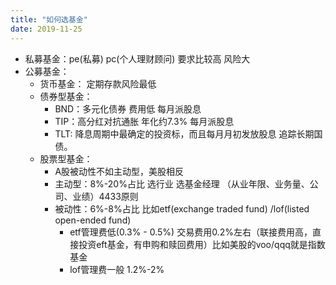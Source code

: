 ```yaml
---
title: "如何选基金"
date: 2019-11-25
---
```


- 私募基金：pe(私募) pc(个人理财顾问) 要求比较高 风险大
- 公募基金：
	- 货币基金： 定期存款风险最低
	- 债券型基金：
		- BND：多元化债券 费用低 每月派股息
		- TIP：高分红对抗通胀 年化约7.3% 每月派股息
		- TLT: 降息周期中最确定的投资标，而且每月月初发放股息 追踪长期国债。
	- 股票型基金：
		- A股被动性不如主动型，美股相反
		- 主动型：8%-20%占比 选行业 选基金经理 （从业年限、业务量、公司、业绩）4433原则
		- 被动性：6%-8%占比 比如etf(exchange traded fund) /lof(listed open-ended fund)  
			- etf管理费低(0.3% - 0.5%) 交易费用0.2%左右（联接费用高，直接投资eft基金，有申购和赎回费用）比如美股的voo/qqq就是指数基金
			- lof管理费一般 1.2%-2%
		
